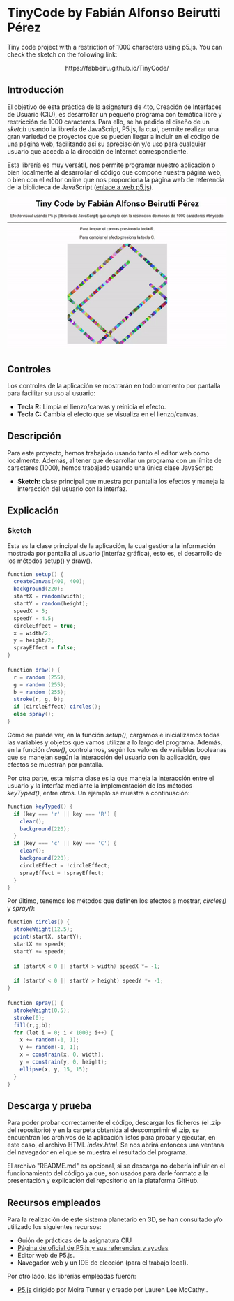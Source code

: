 # TinyCode by Fabián Alfonso Beirutti Pérez
Tiny code project with a restriction of 1000 characters using p5.js. You can check the sketch on the following link:

<p align="center">https://fabbeiru.github.io/TinyCode/</p>

## Introducción
El objetivo de esta práctica de la asignatura de 4to, Creación de Interfaces de Usuario (CIU), es desarrollar un pequeño programa con temática libre y restricción de 1000 caracteres. Para ello, se ha pedido el diseño de un *sketch* usando la librería de JavaScript, P5.js, la cual, permite realizar una gran variedad de proyectos que se pueden llegar a incluir en el código de una página web, facilitando así su apreciación y/o uso para cualquier usuario que acceda a la dirección de Internet correspondiente.

Esta librería es muy versátil, nos permite programar nuestro aplicación o bien localmente al desarrollar el código que compone nuestra página web, o bien con el editor online que nos proporciona la página web de referencia de la biblioteca de JavaScript (<a href="https://p5js.org/es/">enlace a web p5.js</a>).
<p align="center"><img src="/tinyCodeGif.gif" alt="Tiny code project using P5.js"></img></p>

## Controles
Los controles de la aplicación se mostrarán en todo momento por pantalla para facilitar su uso al usuario:
- **Tecla R:** Limpia el lienzo/canvas y reinicia el efecto.
- **Tecla C:** Cambia el efecto que se visualiza en el lienzo/canvas.

## Descripción
Para este proyecto, hemos trabajado usando tanto el editor web como localmente. Además, al tener que desarrollar un programa con un límite de caracteres (1000), hemos trabajado usando una única clase JavaScript:
- **Sketch:** clase principal que muestra por pantalla los efectos y maneja la interacción del usuario con la interfaz.

## Explicación
### Sketch
Esta es la clase principal de la aplicación, la cual gestiona la información mostrada por pantalla al usuario (interfaz gráfica), esto es, el desarrollo de los métodos setup() y draw().
```java
function setup() {
  createCanvas(400, 400);
  background(220);
  startX = random(width);
  startY = random(height);
  speedX = 5;
  speedY = 4.5;
  circleEffect = true;
  x = width/2;
  y = height/2;
  sprayEffect = false;
}

function draw() {
  r = random (255);
  g = random (255);
  b = random (255);
  stroke(r, g, b);
  if (circleEffect) circles();
  else spray();
}
```
Como se puede ver, en la función *setup()*, cargamos e inicializamos todas las variables y objetos que vamos utilizar a lo largo del programa. Además, en la función *draw()*, controlamos, según los valores de variables booleanas que se manejan según la interacción del usuario con la aplicación, que efectos se muestran por pantalla.

Por otra parte, esta misma clase es la que maneja la interacción entre el usuario y la interfaz mediante la implementación de los métodos *keyTyped()*, entre otros. Un ejemplo se muestra a continuación:
```java
function keyTyped() {
  if (key === 'r' || key === 'R') {
    clear();
    background(220);
  }
  if (key === 'c' || key === 'C') {
    clear();
    background(220);
    circleEffect = !circleEffect;
    sprayEffect = !sprayEffect;
  } 
}
```
Por último, tenemos los métodos que definen los efectos a mostrar, *circles()* y *spray()*:
```java
function circles() {
  strokeWeight(12.5);
  point(startX, startY);
  startX += speedX;
  startY += speedY;

  if (startX < 0 || startX > width) speedX *= -1;

  if (startY < 0 || startY > height) speedY *= -1;
}

function spray() {
  strokeWeight(0.5);
  stroke(0);
  fill(r,g,b);
  for (let i = 0; i < 1000; i++) {
    x += random(-1, 1);
    y += random(-1, 1);
    x = constrain(x, 0, width);
    y = constrain(y, 0, height);
    ellipse(x, y, 15, 15);
  }
}
```

## Descarga y prueba
Para poder probar correctamente el código, descargar los ficheros (el .zip del repositorio) y en la carpeta obtenida al descomprimir el .zip, se encuentran los archivos de la aplicación listos para probar y ejecutar, en este caso, el archivo HTML *index.html*. Se nos abrirá entonces una ventana del navegador en el que se muestra el resultado del programa.

El archivo "README.md" es opcional, si se descarga no debería influir en el funcionamiento del código ya que, son usados para darle formato a la presentación y explicación del repositorio en la plataforma GitHub.

## Recursos empleados
Para la realización de este sistema planetario en 3D, se han consultado y/o utilizado los siguientes recursos:
* Guión de prácticas de la asignatura CIU
* <a href="https://p5js.org/es/">Página de oficial de P5.js y sus referencias y ayudas</a>
* Editor web de P5.js.
* Navegador web y un IDE de elección (para el trabajo local).

Por otro lado, las librerías empleadas fueron:
* <a href="https://p5js.org/es/">P5.js</a> dirigido por Moira Turner y creado por Lauren Lee McCathy..
